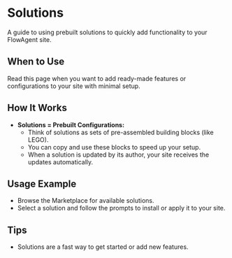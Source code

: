 # Solutions

A guide to using prebuilt solutions to quickly add functionality to your FlowAgent site.

## When to Use
Read this page when you want to add ready-made features or configurations to your site with minimal setup.

## How It Works
- **Solutions = Prebuilt Configurations:**
  - Think of solutions as sets of pre-assembled building blocks (like LEGO).
  - You can copy and use these blocks to speed up your setup.
  - When a solution is updated by its author, your site receives the updates automatically.

## Usage Example
- Browse the Marketplace for available solutions.
- Select a solution and follow the prompts to install or apply it to your site.

## Tips
- Solutions are a fast way to get started or add new features.
